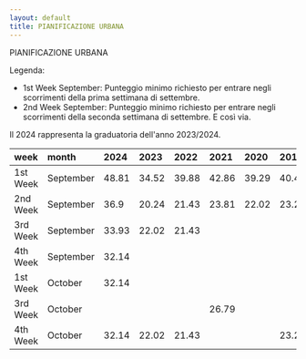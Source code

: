 ```yaml
---
layout: default
title: PIANIFICAZIONE URBANA
---
```


PIANIFICAZIONE URBANA

Legenda:
 - 1st Week September: Punteggio minimo richiesto per entrare negli scorrimenti della prima settimana di settembre.
 - 2nd Week September: Punteggio minimo richiesto per entrare negli scorrimenti della seconda settimana di settembre.
E così via.

Il 2024 rappresenta la graduatoria dell'anno 2023/2024.

| week     | month     | 2024   | 2023   | 2022   | 2021   | 2020   | 2019   | 2018   |
|:---------|:----------|:-------|:-------|:-------|:-------|:-------|:-------|:-------|
| 1st Week | September | 48.81  | 34.52  | 39.88  | 42.86  | 39.29  | 40.48  | 36.31  |
| 2nd Week | September | 36.9   | 20.24  | 21.43  | 23.81  | 22.02  | 23.21  | 20.24  |
| 3rd Week | September | 33.93  | 22.02  | 21.43  |        |        |        |        |
| 4th Week | September | 32.14  |        |        |        |        |        |        |
| 1st Week | October   | 32.14  |        |        |        |        |        |        |
| 3rd Week | October   |        |        |        | 26.79  |        |        |        |
| 4th Week | October   | 32.14  | 22.02  | 21.43  |        |        | 23.21  |        |